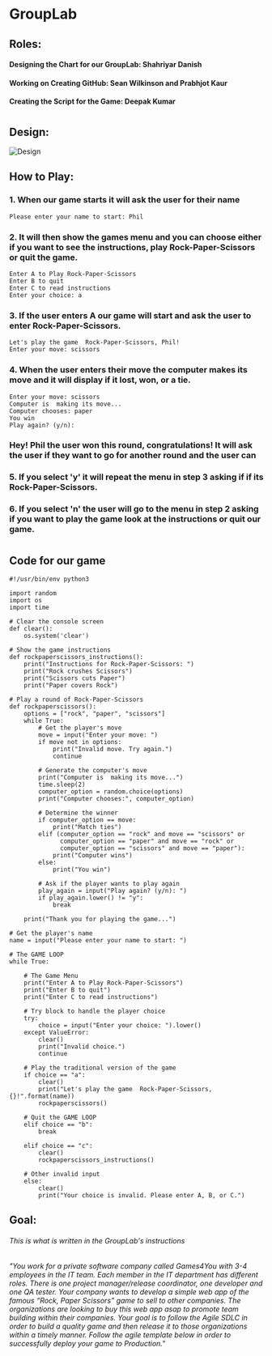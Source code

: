 # GroupLab

## Roles:
#### Designing the Chart for our GroupLab: Shahriyar Danish

#### Working on Creating GitHub: Sean Wilkinson and Prabhjot Kaur

#### Creating the Script for the Game: Deepak Kumar
#

## Design:

![Design](https://user-images.githubusercontent.com/125521961/227807040-361885f7-bea3-4d58-97af-ebaa8dbb3d99.png)

## How to Play:

### 1. When our game starts it will ask the user for their name

```
Please enter your name to start: Phil
```
### 2. It will then show the games menu and you can choose either if you want to see the instructions, play Rock-Paper-Scissors or quit the game.

```
Enter A to Play Rock-Paper-Scissors
Enter B to quit
Enter C to read instructions
Enter your choice: a
```

### 3. If the user enters A our game will start and ask the user to enter Rock-Paper-Scissors.

```
Let's play the game  Rock-Paper-Scissors, Phil!
Enter your move: scissors
```

### 4. When the user enters their move the computer makes its move and it will display if it lost, won, or a tie.

```
Enter your move: scissors
Computer is  making its move...
Computer chooses: paper
You win
Play again? (y/n):
```
### Hey! Phil the user won this round, congratulations! It will ask the user if they want to go for another round and the user can 

### 5. If you select 'y' it will repeat the menu in step 3 asking if if its Rock-Paper-Scissors.

### 6. If you select 'n' the user will go to the menu in step 2 asking if you want to play the game look at the instructions or quit our game.

#

## Code for our game


```
#!/usr/bin/env python3

import random
import os
import time

# Clear the console screen
def clear():
    os.system('clear')

# Show the game instructions
def rockpaperscissors_instructions():
    print("Instructions for Rock-Paper-Scissors: ")
    print("Rock crushes Scissors")
    print("Scissors cuts Paper")
    print("Paper covers Rock")

# Play a round of Rock-Paper-Scissors
def rockpaperscissors():
    options = ["rock", "paper", "scissors"]
    while True:
        # Get the player's move
        move = input("Enter your move: ")
        if move not in options:
            print("Invalid move. Try again.")
            continue

        # Generate the computer's move
        print("Computer is  making its move...")
        time.sleep(2)
        computer_option = random.choice(options)
        print("Computer chooses:", computer_option)

        # Determine the winner
        if computer_option == move:
            print("Match ties")
        elif (computer_option == "rock" and move == "scissors" or
              computer_option == "paper" and move == "rock" or
              computer_option == "scissors" and move == "paper"):
            print("Computer wins")
        else:
            print("You win")

        # Ask if the player wants to play again
        play_again = input("Play again? (y/n): ")
        if play_again.lower() != "y":
            break

    print("Thank you for playing the game...")

# Get the player's name
name = input("Please enter your name to start: ")

# The GAME LOOP
while True:

    # The Game Menu
    print("Enter A to Play Rock-Paper-Scissors")
    print("Enter B to quit")
    print("Enter C to read instructions")

    # Try block to handle the player choice 
    try:
        choice = input("Enter your choice: ").lower()
    except ValueError:
        clear()
        print("Invalid choice.")
        continue

    # Play the traditional version of the game
    if choice == "a":
        clear()
        print("Let's play the game  Rock-Paper-Scissors, {}!".format(name))
        rockpaperscissors()

    # Quit the GAME LOOP 	
    elif choice == "b":
        break

    elif choice == "c":
        clear()
        rockpaperscissors_instructions()

    # Other invalid input
    else:
        clear()
        print("Your choice is invalid. Please enter A, B, or C.")

```




## Goal:

###### This is what is written in the GroupLab's instructions

###### "You work for a private software company called Games4You with 3-4 employees in the IT team. Each member in the IT department has different roles. There is one project manager/release coordinator, one developer and one QA tester. Your company wants to develop a simple web app of the famous “Rock, Paper Scissors” game to sell to other companies. The organizations are looking to buy this web app asap to promote team building within their companies. Your goal is to follow the Agile SDLC in order to build a quality game and then release it to those organizations within a timely manner. Follow the agile template below in order to successfully deploy your game to Production."
